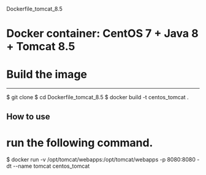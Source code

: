  Dockerfile_tomcat_8.5

# Docker container: CentOS 7 + Java 8 + Tomcat 8.5
# Build the image
 ----------------
  $ git clone 
  $ cd Dockerfile_tomcat_8.5
  $ docker build -t centos_tomcat .

  How to use
  ----------
# run the following command.
  $ docker run -v /opt/tomcat/webapps:/opt/tomcat/webapps -p 8080:8080 -dt --name tomcat centos_tomcat
